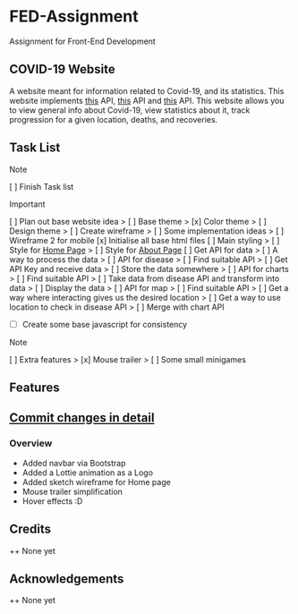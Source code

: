# FED-Assignment
Assignment for Front-End Development
## COVID-19 Website
A website meant for information related to Covid-19, and its statistics.
This website implements [this]() API, [this]() API and [this]() API.
This website allows you to view general info about Covid-19, view statistics about it, track progression for a given location, deaths, and recoveries.
## Task List
> [!NOTE]
> [ ] Finish Task list

> [!IMPORTANT]
> [ ] Plan out base website idea
    > [ ] Base theme
        > [x] Color theme
        > [ ] Design theme
    > [ ] Create wireframe
    > [ ] Some implementation ideas
    > [ ] Wireframe 2 for mobile
> [x] Initialise all base html files
> [ ] Main styling
    > [ ] Style for [Home Page](html/index.html)
    > [ ] Style for [About Page](html/about.html)
> [ ] Get API for data
    > [ ] A way to process the data
    > [ ] API for disease
        > [ ] Find suitable API
        > [ ] Get API Key and receive data
        > [ ] Store the data somewhere
    > [ ] API for charts
        > [ ] Find suitable API
        > [ ] Take data from disease API and transform into data
        > [ ] Display the data
    > [ ] API for map
        > [ ] Find suitable API
        > [ ] Get a way where interacting gives us the desired location
        > [ ] Get a way to use location to check in disease API
        > [ ] Merge with chart API

- [ ] Create some base javascript for consistency

> [!NOTE]
> [ ] Extra features
    > [x] Mouse trailer
    > [ ] Some small minigames

## Features



## [Commit changes in detail](PatchNotes.md)
### Overview
- Added navbar via Bootstrap
- Added a Lottie animation as a Logo
- Added sketch wireframe for Home page
- Mouse trailer simplification
- Hover effects :D
## Credits
++ None yet

## Acknowledgements
++ None yet
